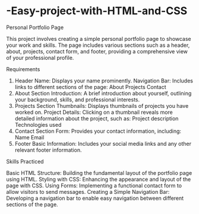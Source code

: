 # -Easy-project-with-HTML-and-CSS
Personal Portfolio Page

This project involves creating a simple personal portfolio page to showcase your work and skills. The page includes various sections such as a header, about, projects, contact form, and footer, providing a comprehensive view of your professional profile.

Requirements

1. Header
Name: Displays your name prominently.
Navigation Bar: Includes links to different sections of the page:
About
Projects
Contact
2. About Section
Introduction: A brief introduction about yourself, outlining your background, skills, and professional interests.
3. Projects Section
Thumbnails: Displays thumbnails of projects you have worked on.
Project Details: Clicking on a thumbnail reveals more detailed information about the project, such as:
Project description
Technologies used
4. Contact Section
Form: Provides your contact information, including:
Name
Email
5. Footer
Basic Information: Includes your social media links and any other relevant footer information.

Skills Practiced

Basic HTML Structure: Building the fundamental layout of the portfolio page using HTML.
Styling with CSS: Enhancing the appearance and layout of the page with CSS.
Using Forms: Implementing a functional contact form to allow visitors to send messages.
Creating a Simple Navigation Bar: Developing a navigation bar to enable easy navigation between different sections of the page.

